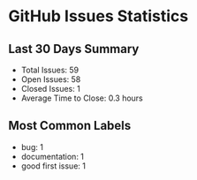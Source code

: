 # GitHub Issues Statistics

## Last 30 Days Summary
- Total Issues: 59
- Open Issues: 58
- Closed Issues: 1
- Average Time to Close: 0.3 hours

## Most Common Labels
- bug: 1
- documentation: 1
- good first issue: 1
